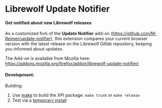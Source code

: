 Librewolf Update Notifier
=========================

#### Get notified about new Librewolf releases

As a customized fork of the **Update Notifier** add-on (https://github.com/M-Reimer/update-notifier), this extension compares your current browser version with the latest release on the Librewolf Gitlab repository, keeping you informed about updates.

The Add-on is available from Mozilla here: https://addons.mozilla.org/firefox/addon/librewolf-update-notifier/

#### Development:

Building:

1. Use [make](https://www.gnu.org/software/make/) to build the XPI package:
   `make trunk`
   or
   `make release`
2. Test via a [temporary install](https://developer.mozilla.org/en-US/Add-ons/WebExtensions/Temporary_Installation_in_Firefox)
